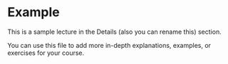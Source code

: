 # Example

This is a sample lecture in the Details (also you can rename this) section.

You can use this file to add more in-depth explanations, examples, or exercises for your course.